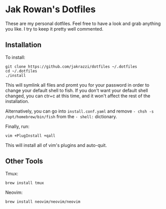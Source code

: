 # Jak Rowan's Dotfiles

These are my personal dotfiles. Feel free to have a look and grab anything you like. I try to keep
it pretty well commented.

## Installation

To install:

```
git clone https://github.com/jakrazzi/dotfiles ~/.dotfiles
cd ~/.dotfiles
./install
```

This will symlink all files and promt you for your password in order to change your default shell to
fish. If you don't want your default shell changed, you can ctr+c at this time, and it won't affect
the rest of the installation.

Alternatively, you can go into `install.conf.yaml` and remove `- chsh -s /opt/homebrew/bin/fish` from the `-
shell:` dictionary.

Finally, run:

```
vim +PlugInstall +qall
```

This will install all of vim's plugins and auto-quit.

## Other Tools

Tmux:

```
brew install tmux
```

Neovim:

```
brew install neovim/neovim/neovim
```

